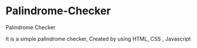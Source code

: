 # Palindrome-Checker
Palindrome Checker

It is a simple palindrome checker, Created by using HTML, CSS , Javascript
